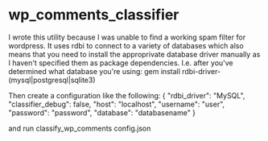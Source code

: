 wp_comments_classifier
======================

I wrote this utility because I was unable to find a working spam filter for wordpress.
It uses rdbi to connect to a variety of databases which also means that you need to install the approprivate database driver manually as I haven't specified them as package dependencies.
I.e. after you've determined what database you're using:
	gem install rdbi-driver-(mysql|postgresql|sqlite3)

Then create a configuration like the following:
	{
		"rdbi_driver": "MySQL",
		"classifier_debug": false,
		"host": "localhost",
		"username": "user",
		"password": "password",
		"database": "databasename"
	}

and run
	classify_wp_comments config.json